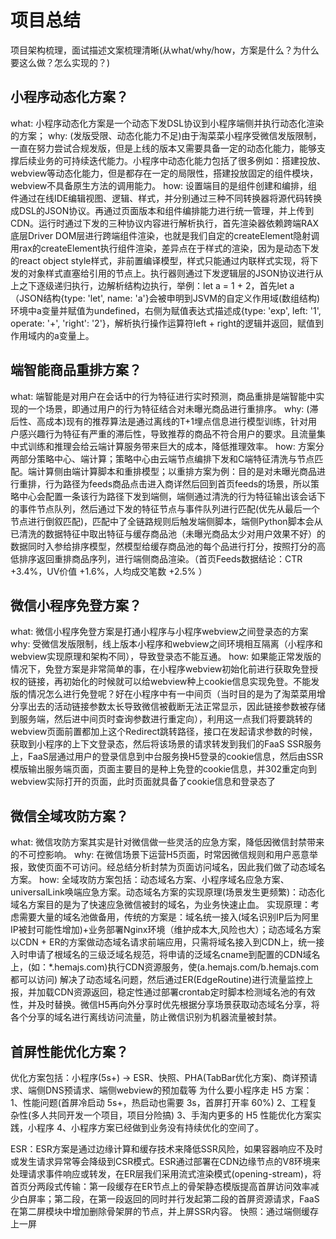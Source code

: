# 项目总结

项目架构梳理，面试描述文案梳理清晰(从what/why/how，方案是什么？为什么要这么做？怎么实现的？)

## 小程序动态化方案？

what: 小程序动态化方案是一个动态下发DSL协议到小程序端侧并执行动态化渲染的方案；
why: (发版受限、动态化能力不足)由于淘菜菜小程序受微信发版限制，一直在努力尝试合规发版，但是上线的版本又需要具备一定的动态化能力，能够支撑后续业务的可持续迭代能力。小程序中动态化能力包括了很多例如：搭建投放、webview等动态化能力，但是都存在一定的局限性，搭建投放固定的组件模块，webview不具备原生方法的调用能力。
how: 设置端目的是组件创建和编排，组件通过在线IDE编辑视图、逻辑、样式，并分别通过三种不同转换器将源代码转换成DSL的JSON协议。再通过页面版本和组件编排能力进行统一管理，并上传到CDN。运行时通过下发的三种协议内容进行解析执行，首先渲染器依赖跨端RAX底层Driver DOM层进行跨端组件渲染，也就是我们自定的createElement隐射调用rax的createElement执行组件渲染，差异点在于样式的渲染，因为是动态下发的react object style样式，非前置编译模型，样式只能通过内联样式实现，将下发的对象样式直塞给引用的节点上。执行器则通过下发逻辑层的JSON协议进行从上之下逐级递归执行，边解析结构边执行，举例：let a = 1 + 2，首先let a（JSON结构{type: 'let', name: 'a'}会被申明到JSVM的自定义作用域(数组结构)环境中a变量并赋值为undefined，右侧为赋值表达式描述成{type: 'exp', left: '1', operate: '+', 'right': '2'}，解析执行操作运算符left + right的逻辑并返回，赋值到作用域内的a变量上。

## 端智能商品重排方案？

what: 端智能是对用户在会话中的行为特征进行实时预测，商品重排是端智能中实现的一个场景，即通过用户的行为特征结合对未曝光商品进行重排序。
why: (滞后性、高成本)现有的推荐算法是通过离线的T+1埋点信息进行模型训练，针对用户感兴趣行为特征有严重的滞后性，导致推荐的商品不符合用户的要求。且流量集中式训练和推理会给云端计算服务带来巨大的成本，降低推理效率。
how: 方案分两部分策略中心、端计算；策略中心由云端节点编排下发和C端特征清洗与节点匹配。端计算侧由端计算脚本和重排模型；以重排方案为例：目的是对未曝光商品进行重排，行为路径为feeds商品点击进入商详然后回到首页feeds的场景，所以策略中心会配置一条该行为路径下发到端侧，端侧通过清洗的行为特征输出该会话下的事件节点队列，然后通过下发的特征节点与事件队列进行匹配(优先从最后一个节点进行倒叙匹配)，匹配中了全链路规则后触发端侧脚本，端侧Python脚本会从已清洗的数据特征中取出特征与缓存商品池（未曝光商品太少对用户效果不好）的数据同时入参给排序模型，然模型给缓存商品池的每个品进行打分，按照打分的高低排序返回重排商品序列，进行端侧商品渲染。（首页Feeds数据结论：CTR +3.4%，UV价值 +1.6%，人均成交笔数 +2.5% ）

## 微信小程序免登方案？

what: 微信小程序免登方案是打通小程序与小程序webview之间登录态的方案
why: 受微信发版限制，线上版本小程序和webview之间环境相互隔离（小程序和webview实现原理和架构不同），导致登录态不能互通。
how: 如果能正常发版的情况下，免登方案是非常简单的事，在小程序webview初始化前进行获取免登授权的链接，再初始化的时候就可以给webview种上cookie信息实现免登。不能发版的情况怎么进行免登呢？好在小程序中有一中间页（当时目的是为了淘菜菜用增分享出去的活动链接参数太长导致微信被截断无法正常显示，因此链接参数被存储到服务端，然后进中间页时查询参数进行重定向），利用这一点我们将要跳转的webview页面前置都加上这个Redirect跳转路径，接口在发起请求参数的时候，获取到小程序的上下文登录态，然后将该场景的请求转发到我们的FaaS SSR服务上，FaaS层通过用户的登录信息到中台服务换H5登录的cookie信息，然后由SSR模版输出服务端页面，页面主要目的是种上免登的cookie信息，并302重定向到webview实际打开的页面，此时页面就具备了cookie信息和登录态了

## 微信全域攻防方案？

what: 微信攻防方案其实是针对微信做一些灵活的应急方案，降低因微信封禁带来的不可控影响。
why: 在微信场景下运营H5页面，时常因微信规则和用户恶意举报，致使页面不可访问。经总结分析封禁为页面访问域名，因此我们做了动态域名方案。
how: 全域攻防方案包括：动态域名方案、小程序域名应急方案、universalLink唤端应急方案。动态域名方案的实现原理(场景发生更频繁)：动态化域名方案目的是为了快速应急微信被封的域名，为业务快速止血。
    实现原理：考虑需要大量的域名池做备用，传统的方案是：域名统一接入(域名识别IP后为阿里IP被封可能性增加)+业务部署Nginx环境（维护成本大,风险也大）；动态域名方案以CDN + ER的方案做动态域名请求前端应用，只需将域名接入到CDN上，统一接入时申请了根域名的三级泛域名规范，将申请的泛域名cname到配置的CDN域名上，(如：*.hemajs.com)执行CDN资源服务，使(a.hemajs.com/b.hemajs.com都可以访问) 解决了动态域名问题，然后通过ER(EdgeRoutine)进行流量监控上报，并加载CDN资源返回，稳定性通过部署crontab定时脚本检测域名池的有效性，并及时替换。微信H5再向外分享时优先根据分享场景获取动态域名分享，将各个分享的域名进行离线访问流量，防止微信识别为机器流量被封禁。

## 首屏性能优化方案？

优化方案包括：小程序(5s+) -> ESR、快照、PHA(TabBar优化方案)、商详预请求、端侧DNS预请求、端侧webview的预加载等
为什么要小程序走 H5 方案：
1、性能问题(首屏冷启动 5s+，热启动也需要 3s，首屏打开率 60%)
2、工程复杂性(多人共同开发一个项目，项目分险搞)
3、手淘内更多的 H5 性能优化方案实践，小程序
4、小程序方案已经做到业务没有持续优化的空间了。

ESR：ESR方案是通过边缘计算和缓存技术来降低SSR风险，如果容器响应不及时或发生请求异常等会降级到CSR模式。ESR通过部署在CDN边缘节点的V8环境来处理请求事件响应或转发，在ER层我们采用流式渲染模式(opening-stream)，将首页分两段式传输：第一段缓存在ER节点上的骨架静态模版提高首屏访问效率减少白屏率；第二段，在第一段返回的同时并行发起第二段的首屏资源请求，FaaS在第二屏模块中增加删除骨架屏的节点，并上屏SSR内容。
快照：通过端侧缓存上一屏


